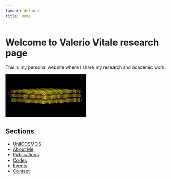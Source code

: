 ```yaml
---
layout: default
title: Home
---
```


# Welcome to Valerio Vitale research page

This is my personal website where I share my research and academic work.

<img src="/images/slowed_down_looping_tmd_gif.gif" alt="Research GIF" width="50%" />


## Sections
- [UNICOSMOS](unicosmos.md)
- [About Me](about.md)
- [Publications](publications.md)
- [Codes](codes.md)
- [Events](events.md)
- [Contact](contact.md)
